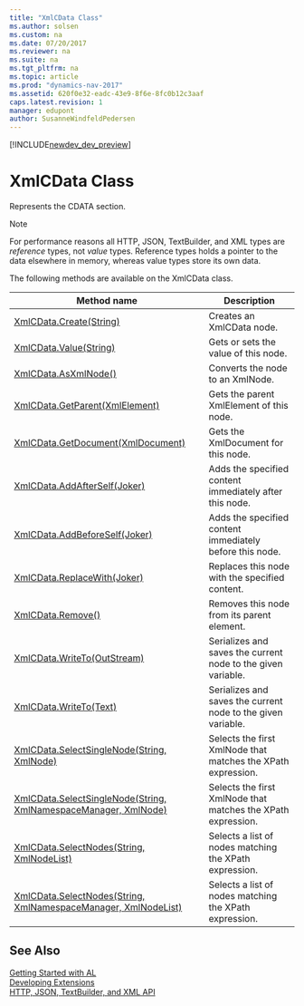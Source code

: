 ```yaml
---
title: "XmlCData Class"
ms.author: solsen
ms.custom: na
ms.date: 07/20/2017
ms.reviewer: na
ms.suite: na
ms.tgt_pltfrm: na
ms.topic: article
ms.prod: "dynamics-nav-2017"
ms.assetid: 620f0e32-eadc-43e9-8f6e-8fc0b12c3aaf
caps.latest.revision: 1
manager: edupont
author: SusanneWindfeldPedersen
---
```


[!INCLUDE[newdev_dev_preview](../includes/newdev_dev_preview.md)]

# XmlCData Class
Represents the CDATA section.

> [!NOTE]
> For performance reasons all HTTP, JSON, TextBuilder, and XML types are *reference* types, not *value* types. Reference types holds a pointer to the data elsewhere in memory, whereas value types store its own data.

The following methods are available on the XmlCData class.  
  
|Method name|Description|  
|-----------|-----------|  
|[XmlCData.Create(String)](xmlcdata-create-method.md)|Creates an XmlCData node.|  
|[XmlCData.Value(String)](xmlcdata-value-property.md)|Gets or sets the value of this node.|  
|[XmlCData.AsXmlNode()](xmlcdata-asxmlnode-method.md)|Converts the node to an XmlNode.|  
|[XmlCData.GetParent(XmlElement)](xmlcdata-getparent-method.md)|Gets the parent XmlElement of this node.|  
|[XmlCData.GetDocument(XmlDocument)](xmlcdata-getdocument-method.md)|Gets the XmlDocument for this node.|  
|[XmlCData.AddAfterSelf(Joker)](xmlcdata-addafterself-method.md)|Adds the specified content immediately after this node.|  
|[XmlCData.AddBeforeSelf(Joker)](xmlcdata-addbeforeself-method.md)|Adds the specified content immediately before this node.|  
|[XmlCData.ReplaceWith(Joker)](xmlcdata-replacewith-method.md)|Replaces this node with the specified content.|  
|[XmlCData.Remove()](xmlcdata-remove-method.md)|Removes this node from its parent element.|  
|[XmlCData.WriteTo(OutStream)](xmlcdata-writeto-outstream-method.md)|Serializes and saves the current node to the given variable.|  
|[XmlCData.WriteTo(Text)](xmlcdata-writeto-text-method.md)|Serializes and saves the current node to the given variable.|  
|[XmlCData.SelectSingleNode(String, XmlNode)](xmlcdata-selectsinglenode-xpath-node-method.md)|Selects the first XmlNode that matches the XPath expression.|  
|[XmlCData.SelectSingleNode(String, XmlNamespaceManager, XmlNode)](xmlcdata-selectsinglenode-xpath-namespacemanager-node-method.md)|Selects the first XmlNode that matches the XPath expression.|  
|[XmlCData.SelectNodes(String, XmlNodeList)](xmlcdata-selectnodes-xpath-nodelist-method.md)|Selects a list of nodes matching the XPath expression.|  
|[XmlCData.SelectNodes(String, XmlNamespaceManager, XmlNodeList)](xmlcdata-selectnodes-xpath-namespacemanager-nodelist-method.md)|Selects a list of nodes matching the XPath expression.|  
## See Also
[Getting Started with AL](../devenv-get-started.md)  
[Developing Extensions](../devenv-dev-overview.md)  
[HTTP, JSON, TextBuilder, and XML API](../devenv-restapi-overview.md)   
